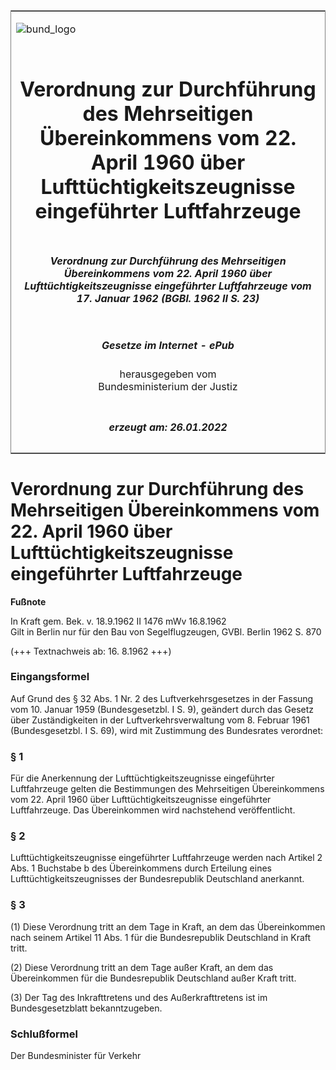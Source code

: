 <span id="DECKBLATT.html"></span>

<table border="0" frame="border" width="100%">

<tr valign="top">

<td align="left">

![bund\_logo](BfJ_2021_Web_de_de.gif)

</td>

<td align="right">

 

</td>

</tr>

<tr align="center" valign="middle">

<td colspan="2">

# Verordnung zur Durchführung des Mehrseitigen Übereinkommens vom 22. April 1960 über Lufttüchtigkeitszeugnisse eingeführter Luftfahrzeuge

</td>

</tr>

<tr align="center" valign="middle">

<td colspan="2">

##### Verordnung zur Durchführung des Mehrseitigen Übereinkommens vom 22. April 1960 über Lufttüchtigkeitszeugnisse eingeführter Luftfahrzeuge vom 17. Januar 1962 (BGBl. 1962 II S. 23)

</td>

</tr>

<tr align="center" valign="middle">

<td colspan="2">

  
  

##### Gesetze im Internet - ePub  
  
herausgegeben vom  
Bundesministerium der Justiz

</td>

</tr>

<tr align="center" valign="bottom">

<td colspan="2">

  
  

##### erzeugt am: 26.01.2022

</td>

</tr>

</table>

<span id="BJNR200230962.html"></span>

# Verordnung zur Durchführung des Mehrseitigen Übereinkommens vom 22. April 1960 über Lufttüchtigkeitszeugnisse eingeführter Luftfahrzeuge

<div>

  
**Fußnote**

<div class="jnhtml">

<div>

<div class="jurAbsatz">

In Kraft gem. Bek. v. 18.9.1962 II 1476 mWv 16.8.1962  
Gilt in Berlin nur für den Bau von Segelflugzeugen, GVBl. Berlin 1962 S.
870  
  
(+++ Textnachweis ab: 16. 8.1962 +++)

</div>

</div>

</div>

</div>

<span id="BJNR200230962BJNE000100328.html"></span>

### Eingangsformel  

<div>

<div class="jnhtml">

<div>

<div class="jurAbsatz">

Auf Grund des § 32 Abs. 1 Nr. 2 des Luftverkehrsgesetzes in der Fassung
vom 10. Januar 1959 (Bundesgesetzbl. I S. 9), geändert durch das Gesetz
über Zuständigkeiten in der Luftverkehrsverwaltung vom 8. Februar 1961
(Bundesgesetzbl. I S. 69), wird mit Zustimmung des Bundesrates
verordnet:

</div>

</div>

</div>

</div>

<span id="BJNR200230962BJNE000200328.html"></span>

### § 1  

<div>

<div class="jnhtml">

<div>

<div class="jurAbsatz">

Für die Anerkennung der Lufttüchtigkeitszeugnisse eingeführter
Luftfahrzeuge gelten die Bestimmungen des Mehrseitigen Übereinkommens
vom 22. April 1960 über Lufttüchtigkeitszeugnisse eingeführter
Luftfahrzeuge. Das Übereinkommen wird nachstehend veröffentlicht.

</div>

</div>

</div>

</div>

<span id="BJNR200230962BJNE000300328.html"></span>

### § 2  

<div>

<div class="jnhtml">

<div>

<div class="jurAbsatz">

Lufttüchtigkeitszeugnisse eingeführter Luftfahrzeuge werden nach Artikel
2 Abs. 1 Buchstabe b des Übereinkommens durch Erteilung eines
Lufttüchtigkeitszeugnisses der Bundesrepublik Deutschland anerkannt.

</div>

</div>

</div>

</div>

<span id="BJNR200230962BJNE000400328.html"></span>

### § 3  

<div>

<div class="jnhtml">

<div>

<div class="jurAbsatz">

(1) Diese Verordnung tritt an dem Tage in Kraft, an dem das
Übereinkommen nach seinem Artikel 11 Abs. 1 für die Bundesrepublik
Deutschland in Kraft tritt.

</div>

<div class="jurAbsatz">

(2) Diese Verordnung tritt an dem Tage außer Kraft, an dem das
Übereinkommen für die Bundesrepublik Deutschland außer Kraft tritt.

</div>

<div class="jurAbsatz">

(3) Der Tag des Inkrafttretens und des Außerkrafttretens ist im
Bundesgesetzblatt bekanntzugeben.

</div>

</div>

</div>

</div>

<span id="BJNR200230962BJNE000500328.html"></span>

### Schlußformel  

<div>

<div class="jnhtml">

<div>

<div class="jurAbsatz">

<span class="SP">Der Bundesminister für Verkehr</span>

</div>

</div>

</div>

</div>
